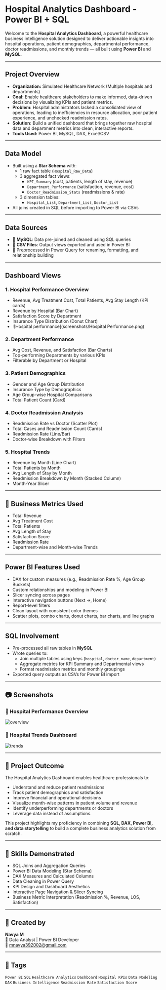 #  Hospital Analytics Dashboard - Power BI + SQL

Welcome to the **Hospital Analytics Dashboard**, a powerful healthcare business intelligence solution designed to deliver actionable insights into hospital operations, patient demographics, departmental performance, doctor readmissions, and monthly trends — all built using **Power BI** and **MySQL**.

---

##  Project Overview

- **Organization:** Simulated Healthcare Network (Multiple hospitals and departments)
- **Goal:** Enable healthcare stakeholders to make informed, data-driven decisions by visualizing KPIs and patient metrics.
- **Problem:** Hospital administrators lacked a consolidated view of operations, leading to inefficiencies in resource allocation, poor patient experience, and unchecked readmission rates.
- **Solution:** Build a unified dashboard that brings together raw hospital data and department metrics into clean, interactive reports.
- **Tools Used:** Power BI, MySQL, DAX, Excel/CSV

---

##  Data Model

- Built using a **Star Schema** with:
  - 1 raw fact table (`Hospital_Raw_Data`)
  - 3 aggregated fact views:
    - `KPI_Summary` (cost, patients, length of stay, revenue)
    - `Department_Performance` (satisfaction, revenue, cost)
    - `Doctor_Readmission_Stats` (readmissions & rate)
  - 3 dimension tables:
    - `Hospital_List`, `Department_List`, `Doctor_List`
- All joins created in SQL before importing to Power BI via CSVs

---

##  Data Sources

- 📄 **MySQL**: Data pre-joined and cleaned using SQL queries
- 📄 **CSV Files**: Output views exported and used in Power BI
- 🧼 Preprocessed in Power Query for renaming, formatting, and relationship building

---

##  Dashboard Views

### 1.  Hospital Performance Overview
- Revenue, Avg Treatment Cost, Total Patients, Avg Stay Length (KPI cards)
- Revenue by Hospital (Bar Chart)
- Satisfaction Score by Department
- Insurance Type Distribution (Donut Chart)
- ![Hospital performance](screenshots/Hospital Performance.png)

### 2.  Department Performance
- Avg Cost, Revenue, and Satisfaction (Bar Charts)
- Top-performing Departments by various KPIs
- Filterable by Department or Hospital

### 3.  Patient Demographics
- Gender and Age Group Distribution
- Insurance Type by Demographics
- Age Group-wise Hospital Comparisons
- Total Patient Count (Card)

### 4.  Doctor Readmission Analysis
- Readmission Rate vs Doctor (Scatter Plot)
- Total Cases and Readmission Count (Cards)
- Readmission Rate (Line/Bar)
- Doctor-wise Breakdown with Filters

### 5.  Hospital Trends
- Revenue by Month (Line Chart)
- Total Patients by Month
- Avg Length of Stay by Month
- Readmission Breakdown by Month (Stacked Column)
- Month-Year Slicer

---

## 🧠 Business Metrics Used

- Total Revenue
- Avg Treatment Cost
- Total Patients
- Avg Length of Stay
- Satisfaction Score
- Readmission Rate
- Department-wise and Month-wise Trends

---

##  Power BI Features Used

-  DAX for custom measures (e.g., Readmission Rate %, Age Group Buckets)
-  Custom relationships and modeling in Power BI
-  Slicer syncing across pages
-  Interactive navigation buttons (Next →, Home)
-  Report-level filters
-  Clean layout with consistent color themes
-  Scatter plots, combo charts, donut charts, bar charts, and line graphs

---

##  SQL Involvement

- Pre-processed all raw tables in **MySQL**
- Wrote queries to:
  - Join multiple tables using keys (`hospital`, `doctor_name`, `department`)
  - Aggregate metrics for KPI Summary and Departmental views
  - Format readmission metrics and monthly groupings
- Exported query outputs as CSVs for Power BI import

---

## 📷 Screenshots

### 🔹 Hospital Performance Overview
![overview](screenshots/hospital_overview.png)

### 🔹 Hospital Trends Dashboard
![trends](screenshots/hospital_trends.png)

---

## 🎯 Project Outcome

The Hospital Analytics Dashboard enables healthcare professionals to:
- Understand and reduce patient readmissions
- Track patient demographics and satisfaction
- Improve financial and operational decisions
- Visualize month-wise patterns in patient volume and revenue
- Identify underperforming departments or doctors
- Leverage data instead of assumptions

This project highlights my proficiency in combining **SQL, DAX, Power BI, and data storytelling** to build a complete business analytics solution from scratch.

---

## 💼 Skills Demonstrated

- SQL Joins and Aggregation Queries
- Power BI Data Modeling (Star Schema)
- DAX Measures and Calculated Columns
- Data Cleaning in Power Query
- KPI Design and Dashboard Aesthetics
- Interactive Page Navigation & Slicer Syncing
- Business Metric Interpretation (Readmission %, Revenue, LOS, Satisfaction)

---

## 👤 Created by

**Navya M**  
📍 Data Analyst | Power BI Developer  
📧 mnavya392002@gmail.com  

---

## 📌 Tags

`Power BI` `SQL` `Healthcare Analytics` `Dashboard` `Hospital KPIs` `Data Modeling` `DAX` `Business Intelligence` `Readmission Rate` `Satisfaction Score`

